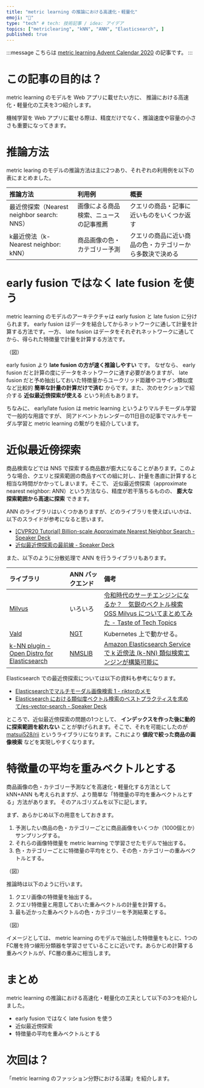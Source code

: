 ```yaml
---
title: "metric learning の推論における高速化・軽量化"
emoji: "📏"
type: "tech" # tech: 技術記事 / idea: アイデア
topics: ["metriclearing", "kNN", "ANN", "Elasticsearch", ]
published: true
---
```


:::message
こちらは [metric learning Advent Calendar 2020](https://adventar.org/calendars/5596) の記事です。
:::

# この記事の目的は？

metric learning のモデルを Web アプリに載せたい方に、 推論における高速化・軽量化の工夫を3つ紹介します。

機械学習を Web アプリに載せる際は、精度だけでなく、推論速度や容量の小ささも重要になってきます。

# 推論方法

metric learing のモデルの推論方法は主に2つあり、それぞれの利用例を以下の表にまとめました。

|推論方法|利用例|概要|
|:-|:-|:-|
|最近傍探索（Nearest neighbor search: NNS）|画像による商品検索、ニュースの記事推薦|クエリの商品・記事に近いものをいくつか返す|
|k最近傍法（k-Nearest neighbor: kNN）|商品画像の色・カテゴリー予測|クエリの商品に近い商品の色・カテゴリーから多数決で決める|


# early fusion ではなく late fusion を使う

metric learning のモデルのアーキテクチャは early fusion と late fusion に分けられます。 early fusion はデータを結合してからネットワークに通して計量を計算する方法です。一方、 late fusion はデータをそれぞれネットワークに通してから、得られた特徴量で計量を計算する方法です。

（図）

early fusion より **late fusion の方が速く推論しやすい** です。 なぜなら、 early fusion だと計算の度にデータをネットワークに通す必要がありますが、 late fusion だと予め抽出しておいた特徴量からユークリッド距離やコサイン類似度など比較的 **簡単な計量の計算だけで済む** からです。また、次のセクションで紹介する **近似最近傍探索が使える** という利点もあります。

ちなみに、 early/late fusion は metric learning というよりマルチモーダル学習で一般的な用語ですが、 同アドベントカレンダーの11日目の記事でマルチモーダル学習と metric learning の繋がりを紹介しています。

# 近似最近傍探索

商品検索などでは NNS で探索する商品数が膨大になることがあります。このような場合、クエリと探索範囲の商品すべての組に対し、計量を愚直に計算すると相当な時間がかかってしまいます。そこで、 近似最近傍探索（approximate nearest neighbor: ANN）という方法なら、精度が若干落ちるものの、 **膨大な探索範囲から高速に探索** できます。

ANN のライブラリはいくつかありますが、どのライブラリを使えばいいかは、以下のスライドが参考になると思います。

- [[CVPR20 Tutorial] Billion-scale Approximate Nearest Neighbor Search - Speaker Deck](https://speakerdeck.com/matsui_528/cvpr20-tutorial-billion-scale-approximate-nearest-neighbor-search?slide=115)
- [近似最近傍探索の最前線 - Speaker Deck](https://speakerdeck.com/matsui_528/jin-si-zui-jin-bang-tan-suo-falsezui-qian-xian?slide=7)

また、以下のように分散処理で ANN を行うライブラリもあります。

|ライブラリ|ANN バックエンド|備考|
|:-|:-|:-|
|[Milvus](https://github.com/milvus-io/milvus)|いろいろ|[令和時代のサーチエンジンになるか？　気鋭のベクトル検索OSS Milvus についてまとめてみた - Taste of Tech Topics](https://acro-engineer.hatenablog.com/entry/2019/12/26/114500)|
|[Vald](https://github.com/vdaas/vald)|[NGT](https://github.com/yahoojapan/NGT)|Kubernetes 上で動かせる。|
|[k-NN plugin - Open Distro for Elasticsearch](https://opendistro.github.io/for-elasticsearch-docs/docs/knn/)|[NMSLIB](https://github.com/nmslib/nmslib)|[Amazon Elasticsearch Service で k 近傍法 (k-NN) 類似検索エンジンが構築可能に](https://aws.amazon.com/jp/about-aws/whats-new/2020/03/build-k-nearest-neighbor-similarity-search-engine-with-amazon-elasticsearch-service/)|

Elasticsearch での最近傍探索については以下の資料も参考になります。

- [Elasticsearchでマルチモーダル画像検索 1 - riktorのメモ](https://riktor.hatenadiary.jp/entry/2019/11/02/220336)
- [Elasticsearch における類似度ベクトル検索のベストプラクティスを求めて/es-vector-search - Speaker Deck](https://speakerdeck.com/takahiko03/es-vector-search)


ところで、近似最近傍探索の問題の1つとして、 **インデックスを作った後に動的に探索範囲を絞れない** ことが挙げられます。そこで、それを可能にしたのが [matsui528/rii](https://github.com/matsui528/rii) というライブラリになります。これにより **値段で絞った商品の画像検索** などを実現しやすくなります。



# 特徴量の平均を重みベクトルとする

商品画像の色・カテゴリー予測などを高速化・軽量化する方法として kNN+ANN も考えられますが、より簡単な「特徴量の平均を重みベクトルとする」方法があります。 そのアルゴリズムを以下に記します。

まず、あらかじめ以下の用意をしておきます。

1. 予測したい商品の色・カテゴリーごとに商品画像をいくつか（1000個とか）サンプリングする。
2. それらの画像特徴量を metric learning で学習させたモデルで抽出する。
3. 色・カテゴリーごとに特徴量の平均をとり、その色・カテゴリーの重みベクトルとする。

（図）

推論時は以下のように行います。

1. クエリ画像の特徴量を抽出する。
2. クエリ特徴量と用意しておいた重みベクトルの計量を計算する。
3. 最も近かった重みベクトルの色・カテゴリーを予測結果とする。

（図）

イメージとしては、 metric learning のモデルで抽出した特徴量をもとに、1つのFC層を持つ線形分類器を学習させていることに近いです。あらかじめ計算する重みベクトルが、FC層の重みに相当します。


# まとめ

metric learning の推論における高速化・軽量化の工夫として以下の3つを紹介しました。

- early fusion ではなく late fusion を使う
- 近似最近傍探索
- 特徴量の平均を重みベクトルとする

# 次回は？

「metric learning のファッション分野における活躍」を紹介します。
